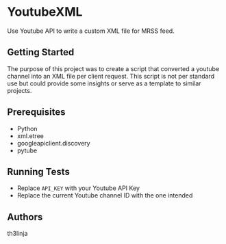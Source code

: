# YoutubeXML
Use Youtube API to write a custom XML file for MRSS feed.

## Getting Started
The purpose of this project was to create a script that converted a youtube channel into an XML file per client request. This script is not per standard use but could provide some insights or serve as a template to similar projects.

## Prerequisites
* Python
* xml.etree
* googleapiclient.discovery
* pytube

## Running Tests
* Replace `API_KEY` with your Youtube API Key
* Replace the current Youtube channel ID with the one intended

## Authors
th3linja
